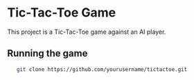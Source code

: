 # Tic-Tac-Toe Game

This project is a Tic-Tac-Toe game against an AI player.

## Running the game

```sh
   git clone https://github.com/yourusername/tictactoe.git
